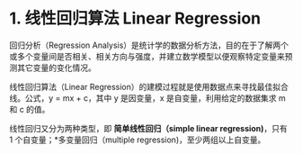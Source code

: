# 1. 线性回归算法 Linear Regression

回归分析（Regression Analysis）是统计学的数据分析方法，目的在于了解两个或多个变量间是否相关、相关方向与强度，并建立数学模型以便观察特定变量来预测其它变量的变化情况。

线性回归算法（Linear Regression）的建模过程就是使用数据点来寻找最佳拟合线。公式，y = mx + c，其中 y 是因变量，x 是自变量，利用给定的数据集求 m 和 c 的值。

线性回归又分为两种类型，即 **简单线性回归（simple linear regression)**，只有 1 个自变量；*多变量回归（multiple regression)，至少两组以上自变量。





